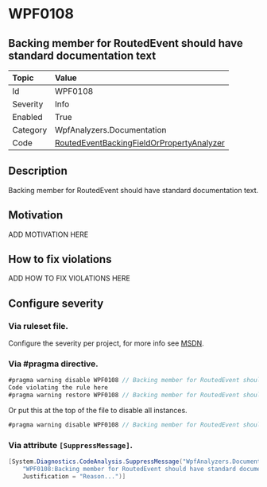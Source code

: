# WPF0108
## Backing member for RoutedEvent should have standard documentation text

| Topic    | Value
| :--      | :--
| Id       | WPF0108
| Severity | Info
| Enabled  | True
| Category | WpfAnalyzers.Documentation
| Code     | [RoutedEventBackingFieldOrPropertyAnalyzer](https://github.com/DotNetAnalyzers/WpfAnalyzers/blob/master/WpfAnalyzers/Analyzers/RoutedEventBackingFieldOrPropertyAnalyzer.cs)


## Description

Backing member for RoutedEvent should have standard documentation text.

## Motivation

ADD MOTIVATION HERE

## How to fix violations

ADD HOW TO FIX VIOLATIONS HERE

<!-- start generated config severity -->
## Configure severity

### Via ruleset file.

Configure the severity per project, for more info see [MSDN](https://msdn.microsoft.com/en-us/library/dd264949.aspx).

### Via #pragma directive.
```C#
#pragma warning disable WPF0108 // Backing member for RoutedEvent should have standard documentation text
Code violating the rule here
#pragma warning restore WPF0108 // Backing member for RoutedEvent should have standard documentation text
```

Or put this at the top of the file to disable all instances.
```C#
#pragma warning disable WPF0108 // Backing member for RoutedEvent should have standard documentation text
```

### Via attribute `[SuppressMessage]`.

```C#
[System.Diagnostics.CodeAnalysis.SuppressMessage("WpfAnalyzers.Documentation", 
    "WPF0108:Backing member for RoutedEvent should have standard documentation text", 
    Justification = "Reason...")]
```
<!-- end generated config severity -->